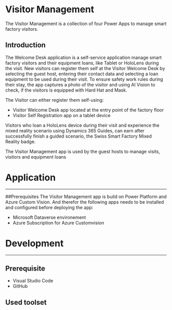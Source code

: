 # Visitor Management
The Visitor Management is a collection of four Power Apps to manage smart factory visitors.

## Introduction
The Welcome Desk application is a self-service application manage smart factory visitors and their equipment loans, like Tablet or HoloLens during the visit. New visitors can register them self at the Visitor Welcome Desk by selecting the guest host, entering their contact data and selecting a loan equipment to be used during their visit. To ensure safety work rules during their stay, the app captures a photo of the visitor and using AI Vision to check, if the visitors is equipped with Hard Hat and Mask.

The Visitor can either register them self-using:
* Visitor Welcome Desk app located at the entry point of the factory floor
* Visitor Self Registration app on a tablet device

Visitors who loan a HoloLens device during their visit and experience the mixed reality scenario using Dynamics 365 Guides, can earn after successfully finish a guided scenario, the Swiss Smart Factory Mixed Reality badge.

The Visitor Management app is used by the guest hosts to manage visits, visitors and equipment loans

# Application
------------

##Prerequisites
The Visitor Management app is build on Power Platform and Azure Custom Vision. And therefor the following apps needs to be installed and configured before deploying the app:
* Microsoft Dataverse environement
* Azure Subscription for Azure Customvision

# Development
------------

## Prerequisite
* Visual Studio Code
* GitHub 

## Used toolset

